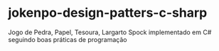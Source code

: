 # jokenpo-design-patters-c-sharp
Jogo de Pedra, Papel, Tesoura, Largarto Spock implementado em C# seguindo boas práticas de programação
